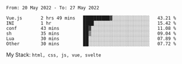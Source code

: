 <!--START_SECTION:waka-->

```text
From: 20 May 2022 - To: 27 May 2022

Vue.js       2 hrs 49 mins   ██████████▓░░░░░░░░░░░░░░   43.21 %
INI          1 hr            ████░░░░░░░░░░░░░░░░░░░░░   15.42 %
conf         43 mins         ██▓░░░░░░░░░░░░░░░░░░░░░░   11.08 %
sh           35 mins         ██▒░░░░░░░░░░░░░░░░░░░░░░   09.04 %
Lua          30 mins         ██░░░░░░░░░░░░░░░░░░░░░░░   07.89 %
Other        30 mins         ██░░░░░░░░░░░░░░░░░░░░░░░   07.72 %
```

<!--END_SECTION:waka-->
My Stack: `html, css, js, vue, svelte`
